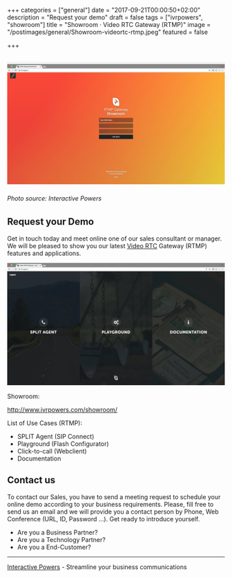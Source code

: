 +++
categories = ["general"]
date = "2017-09-21T00:00:50+02:00"
description = "Request your demo"
draft = false
tags = ["ivrpowers", "showroom"]
title = "Showroom · Video RTC Gateway (RTMP)"
image = "/postimages/general/Showroom-videortc-rtmp.jpeg"
featured = false

+++

![Video RTC Gateway (RTMP)](/postimages/general/Showroom-videortc-rtmp.jpeg)
---------
###### Photo source: Interactive Powers



##	Request your Demo

Get in touch today and meet online one of our sales consultant or manager. We will be pleased to show you our latest [Video RTC](http://blog.ivrpowers.com/post/products/video-rtc/) Gateway (RTMP) features and applications.

![Video RTC Gateway (RTMP)](/postimages/general/showroom-videortc-rtmp-inside.jpeg)

Showroom:

http://www.ivrpowers.com/showroom/ 

List of Use Cases (RTMP):

* SPLIT Agent (SIP Connect)
* Playground (Flash Configurator)
* Click-to-call (Webclient)
* Documentation

##	Contact us

To contact our Sales, you have to send a meeting request to schedule your online demo according to your business requirements. Please, fill free to send us an email and we will provide you a contact person by Phone, Web Conference (URL, ID, Password …). Get ready to introduce yourself.

* Are you a Business Partner?
* Are you a Technology Partner?
* Are you a End-Customer?

---
[Interactive Powers](http://www.ivrpowers.com/) - Streamline your business communications


